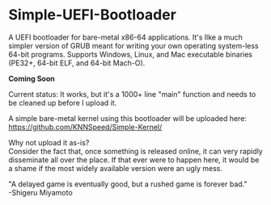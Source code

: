 # Simple-UEFI-Bootloader
A UEFI bootloader for bare-metal x86-64 applications. It's llke a much simpler version of GRUB meant for writing your own operating system-less 64-bit programs. Supports Windows, Linux, and Mac executable binaries (PE32+, 64-bit ELF, and 64-bit Mach-O).

**Coming Soon**  

Current status: It works, but it's a 1000+ line "main" function and needs to be cleaned up before I upload it.
  
A simple bare-metal kernel using this bootloader will be uploaded here:  
https://github.com/KNNSpeed/Simple-Kernel/

Why not upload it as-is?  
Consider the fact that, once something is released online, it can very rapidly disseminate all over the place. If that ever were to happen here, it would be a shame if the most widely available version were an ugly mess.  
  
"A delayed game is eventually good, but a rushed game is forever bad."  
-Shigeru Miyamoto  
